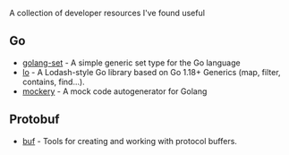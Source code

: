 A collection of developer resources I've found useful

## Go
* [golang-set](https://github.com/deckarep/golang-set) - A simple generic set type for the Go language
* [lo](https://github.com/samber/lo) - A Lodash-style Go library based on Go 1.18+ Generics (map, filter, contains, find...).
* [mockery](https://github.com/vektra/mockery) - A mock code autogenerator for Golang


## Protobuf
* [buf](https://github.com/bufbuild) - Tools for creating and working with protocol buffers.
